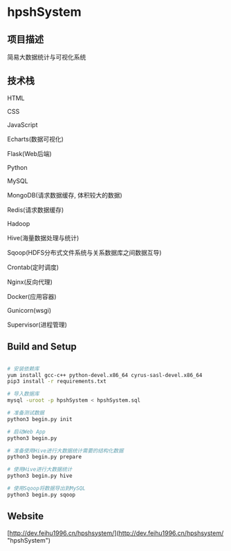 # hpshSystem

## 项目描述

简易大数据统计与可视化系统

## 技术栈

HTML

CSS 

JavaScript

Echarts(数据可视化)

Flask(Web后端)

Python

MySQL

MongoDB(请求数据缓存, 体积较大的数据)

Redis(请求数据缓存)

Hadoop

Hive(海量数据处理与统计)

Sqoop(HDFS分布式文件系统与关系数据库之间数据互导)

Crontab(定时调度)

Nginx(反向代理)

Docker(应用容器)

Gunicorn(wsgi)

Supervisor(进程管理)

## Build and Setup

```bash

# 安装依赖库
yum install gcc-c++ python-devel.x86_64 cyrus-sasl-devel.x86_64
pip3 install -r requirements.txt

# 导入数据库
mysql -uroot -p hpshSystem < hpshSystem.sql

# 准备测试数据
python3 begin.py init

# 启动Web App
python3 begin.py

# 准备使用Hive进行大数据统计需要的结构化数据
python3 begin.py prepare

# 使用Hive进行大数据统计
python3 begin.py hive

# 使用Sqoop将数据导出到MySQL
python3 begin.py sqoop

```

## Website

[http://dev.feihu1996.cn/hpshsystem/](http://dev.feihu1996.cn/hpshsystem/ "hpshSystem")


